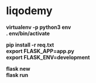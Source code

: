 # liqodemy

__virtualenv -p python3 env__
<br>
__. env/bin/activate__

__pip install -r req.txt__
<br>
__export FLASK_APP=app.py__
<br>
__export FLASK_ENV=development__

__flask new__
<br>
__flask run__

